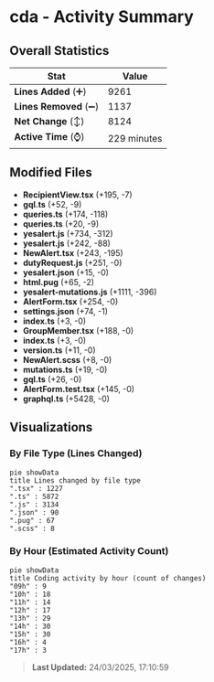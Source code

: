 # cda - Activity Summary 

## Overall Statistics

| Stat                   | Value                                                             |
| ---------------------- | ----------------------------------------------------------------- |
| **Lines Added** (➕)   | 9261                                          |
| **Lines Removed** (➖) | 1137                                        |
| **Net Change** (↕)    | 8124                |
| **Active Time** (⌚)   | 229 minutes |


## Modified Files
- **RecipientView.tsx** (+195, -7)
- **gql.ts** (+52, -9)
- **queries.ts** (+174, -118)
- **queries.ts** (+20, -9)
- **yesalert.js** (+734, -312)
- **yesalert.js** (+242, -88)
- **NewAlert.tsx** (+243, -195)
- **dutyRequest.js** (+251, -0)
- **yesalert.json** (+15, -0)
- **html.pug** (+65, -2)
- **yesalert-mutations.js** (+1111, -396)
- **AlertForm.tsx** (+254, -0)
- **settings.json** (+74, -1)
- **index.ts** (+3, -0)
- **GroupMember.tsx** (+188, -0)
- **index.ts** (+3, -0)
- **version.ts** (+11, -0)
- **NewAlert.scss** (+8, -0)
- **mutations.ts** (+19, -0)
- **gql.ts** (+26, -0)
- **AlertForm.test.tsx** (+145, -0)
- **graphql.ts** (+5428, -0)

## Visualizations

### By File Type (Lines Changed)

```mermaid
pie showData
title Lines changed by file type
".tsx" : 1227
".ts" : 5872
".js" : 3134
".json" : 90
".pug" : 67
".scss" : 8
```

### By Hour (Estimated Activity Count)

```mermaid
pie showData
title Coding activity by hour (count of changes)
"09h" : 9
"10h" : 18
"11h" : 14
"12h" : 17
"13h" : 29
"14h" : 30
"15h" : 30
"16h" : 4
"17h" : 3
```


> **Last Updated:** 24/03/2025, 17:10:59